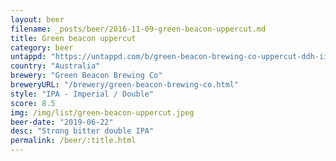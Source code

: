 ```yaml
---
layout: beer
filename: _posts/beer/2016-11-09-green-beacon-uppercut.md
title: Green beacon uppercut
category: beer
untappd: "https://untappd.com/b/green-beacon-brewing-co-uppercut-ddh-iipa/3167083"
country: "Australia"
brewery: "Green Beacon Brewing Co"
breweryURL: "/brewery/green-beacon-brewing-co.html"
style: "IPA - Imperial / Double"
score: 8.5
img: /img/list/green-beacon-uppercut.jpeg
beer-date: "2019-06-22"
desc: "Strong bitter double IPA"
permalink: /beer/:title.html
---
```

